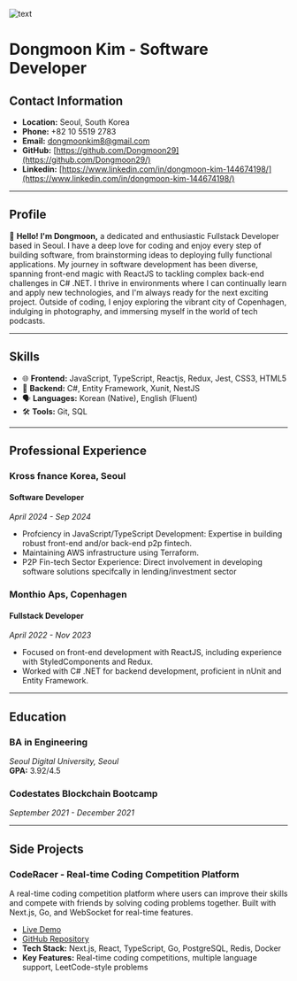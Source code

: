 ![text](/dongmoon_kim.jpg)

# Dongmoon Kim - Software Developer

## Contact Information

- **Location:** Seoul, South Korea
- **Phone:** +82 10 5519 2783
- **Email:** [dongmoonkim8@gmail.com](mailto:dongmoonkim8@gmail.com)
- **GitHub:** [https://github.com/Dongmoon29](https://github.com/Dongmoon29/)
- **Linkedin:** [https://www.linkedin.com/in/dongmoon-kim-144674198/](https://www.linkedin.com/in/dongmoon-kim-144674198/)

---

## Profile

👋 **Hello! I'm Dongmoon,** a dedicated and enthusiastic Fullstack Developer based in Seoul. I have a deep love for coding and enjoy every step of building software, from brainstorming ideas to deploying fully functional applications. My journey in software development has been diverse, spanning front-end magic with ReactJS to tackling complex back-end challenges in C# .NET. I thrive in environments where I can continually learn and apply new technologies, and I'm always ready for the next exciting project. Outside of coding, I enjoy exploring the vibrant city of Copenhagen, indulging in photography, and immersing myself in the world of tech podcasts.

---

## Skills

- 🌐 **Frontend:** JavaScript, TypeScript, Reactjs, Redux, Jest, CSS3, HTML5
- 🔧 **Backend:** C#, Entity Framework, Xunit, NestJS
- 🗣 **Languages:** Korean (Native), English (Fluent)
- 🛠 **Tools:** Git, SQL

---

## Professional Experience

### Kross fnance Korea, Seoul

#### Software Developer

_April 2024 - Sep 2024_

- Profciency in JavaScript/TypeScript Development: Expertise in building robust
  front-end and/or back-end p2p fintech.
- Maintaining AWS infrastructure using Terraform.
- P2P Fin-tech Sector Experience: Direct involvement in developing software
  solutions specifcally in lending/investment sector

### Monthio Aps, Copenhagen

#### Fullstack Developer

_April 2022 - Nov 2023_

- Focused on front-end development with ReactJS, including experience with StyledComponents and Redux.
- Worked with C# .NET for backend development, proficient in nUnit and Entity Framework.

---

## Education

### BA in Engineering

_Seoul Digital University, Seoul_  
**GPA:** 3.92/4.5

### Codestates Blockchain Bootcamp

_September 2021 - December 2021_

---

## Side Projects

### CodeRacer - Real-time Coding Competition Platform

A real-time coding competition platform where users can improve their skills and compete with friends by solving coding problems together. Built with Next.js, Go, and WebSocket for real-time features.

- [Live Demo](https://code-racer-pi.vercel.app/)
- [GitHub Repository](https://github.com/Dongmoon29/code_racer)
- **Tech Stack:** Next.js, React, TypeScript, Go, PostgreSQL, Redis, Docker
- **Key Features:** Real-time coding competitions, multiple language support, LeetCode-style problems
